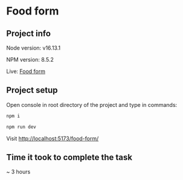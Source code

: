 # Food form

## Project info

Node version: v16.13.1

NPM version: 8.5.2

Live: [Food form](https://goodideagiver.github.io/food-form/)

## Project setup

Open console in root directory of the project and type in commands:

```bash
npm i
```

```bash
npm run dev
```

Visit [http://localhost:5173/food-form/](http://localhost:5173/food-form/)

## Time it took to complete the task

~ 3 hours
